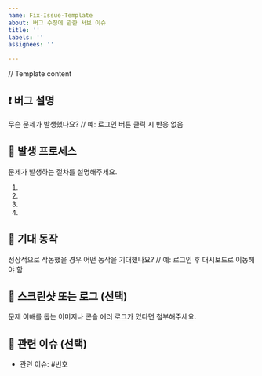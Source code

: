 ```yaml
---
name: Fix-Issue-Template
about: 버그 수정에 관한 서브 이슈
title: ''
labels: ''
assignees: ''

---
```


// Template content
## ❗ 버그 설명
무슨 문제가 발생했나요?
// 예: 로그인 버튼 클릭 시 반응 없음


## 🔢 발생 프로세스
문제가 발생하는 절차를 설명해주세요.

1. 
2. 
3. 
4. 

## 🧾 기대 동작
정상적으로 작동했을 경우 어떤 동작을 기대했나요?
// 예: 로그인 후 대시보드로 이동해야 함


## 📸 스크린샷 또는 로그 (선택)
문제 이해를 돕는 이미지나 콘솔 에러 로그가 있다면 첨부해주세요.


## 🔗 관련 이슈 (선택)
- 관련 이슈: #번호
